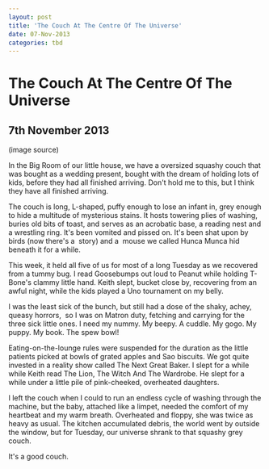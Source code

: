 ```yaml
---
layout: post
title: 'The Couch At The Centre Of The Universe'
date: 07-Nov-2013
categories: tbd
---
```


# The Couch At The Centre Of The Universe

## 7th November 2013

 

<p <img class="photo-horiz" src="/images/2013/11/pgalleryelephant-family-in-africa-1024x615.jpg" /></p>

<p <a href="http://www.blackandwhitearethecolors.com/2012/08/africa-in-black-and-white/">(image source)</a></p>

In the Big Room of our little house,   we have a oversized squashy couch that was bought as a wedding present,   bought with the dream of holding lots of kids,   before they had all finished arriving. Don't hold me to this, but I think they have all finished arriving.

The couch is long, L-shaped, puffy enough to lose an infant in, grey enough to hide a multitude of mysterious stains. It hosts towering plies of washing, buries old bits of toast, and serves as an acrobatic base, a reading nest and a wrestling ring. It's been vomited and pissed on. It's been shat upon by birds (now there's a  story) and a  mouse we called Hunca Munca hid beneath it for a while.

This week, it held all five of us for most of a long Tuesday as we recovered from a tummy bug. I read Goosebumps out loud to Peanut while holding T-Bone's clammy little hand. Keith slept, bucket close by, recovering from an awful night, while the kids played a Uno tournament on my belly.

I was the least sick of the bunch, but still had a dose of the shaky, achey, queasy horrors,  so I was on Matron duty, fetching and carrying for the three sick little ones. I need my nummy. My beepy. A cuddle. My gogo. My puppy. My book. The spew bowl!

Eating-on-the-lounge rules were suspended for the duration as the little patients picked at bowls of grated apples and Sao biscuits. We got quite invested in a reality show called The Next Great Baker. I slept for a while while Keith read The Lion, The Witch And The Wardrobe. He slept for a while under a little pile of pink-cheeked, overheated daughters.

I left the couch when I could to run an endless cycle of washing through the machine, but the baby, attached like a limpet, needed the comfort of my heartbeat and my warm breath. Overheated and floppy, she was twice as heavy as usual. The kitchen accumulated debris, the world went by outside the window, but for Tuesday, our universe shrank to that squashy grey couch.

It's a good couch.
